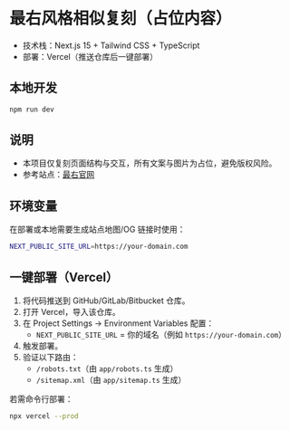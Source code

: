 # 最右风格相似复刻（占位内容）

- 技术栈：Next.js 15 + Tailwind CSS + TypeScript
- 部署：Vercel（推送仓库后一键部署）

## 本地开发
```bash
npm run dev
```

## 说明
- 本项目仅复刻页面结构与交互，所有文案与图片为占位，避免版权风险。
- 参考站点：[最右官网](https://www.ixiaochuan.cn/)

## 环境变量
在部署或本地需要生成站点地图/OG 链接时使用：

```bash
NEXT_PUBLIC_SITE_URL=https://your-domain.com
```

## 一键部署（Vercel）
1. 将代码推送到 GitHub/GitLab/Bitbucket 仓库。
2. 打开 Vercel，导入该仓库。
3. 在 Project Settings → Environment Variables 配置：
   - `NEXT_PUBLIC_SITE_URL` = 你的域名（例如 `https://your-domain.com`）
4. 触发部署。
5. 验证以下路由：
   - `/robots.txt`（由 `app/robots.ts` 生成）
   - `/sitemap.xml`（由 `app/sitemap.ts` 生成）

若需命令行部署：
```bash
npx vercel --prod
```
